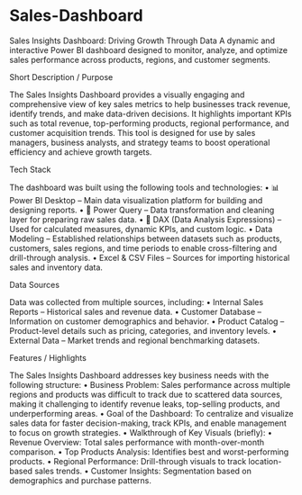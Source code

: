 # Sales-Dashboard

Sales Insights Dashboard:
Driving Growth Through Data
A dynamic and interactive Power BI dashboard designed to monitor, analyze, and optimize sales performance across products, regions, and customer segments.


Short Description / Purpose

The Sales Insights Dashboard provides a visually engaging and comprehensive view of key sales metrics to help businesses track revenue, identify trends, and make data-driven decisions. It highlights important KPIs such as total revenue, top-performing products, regional performance, and customer acquisition trends. This tool is designed for use by sales managers, business analysts, and strategy teams to boost operational efficiency and achieve growth targets.

Tech Stack

The dashboard was built using the following tools and technologies:
	•	📊 Power BI Desktop – Main data visualization platform for building and designing reports.
	•	🔄 Power Query – Data transformation and cleaning layer for preparing raw sales data.
	•	🧮 DAX (Data Analysis Expressions) – Used for calculated measures, dynamic KPIs, and custom logic.
	•	Data Modeling – Established relationships between datasets such as products, customers, sales regions, and time periods to enable cross-filtering and              drill-through analysis.
	•	Excel & CSV Files – Sources for importing historical sales and inventory data.


 Data Sources

 Data was collected from multiple sources, including:
	•	Internal Sales Reports – Historical sales and revenue data.
	•	Customer Database – Information on customer demographics and behavior.
	•	Product Catalog – Product-level details such as pricing, categories, and inventory levels.
	•	External Data – Market trends and regional benchmarking datasets.

Features / Highlights

The Sales Insights Dashboard addresses key business needs with the following structure:
	•	Business Problem:
Sales performance across multiple regions and products was difficult to track due to scattered data sources, making it challenging to identify revenue leaks, top-selling products, and underperforming areas.
	•	Goal of the Dashboard:
To centralize and visualize sales data for faster decision-making, track KPIs, and enable management to focus on growth strategies.
	•	Walkthrough of Key Visuals (briefly):
	•	Revenue Overview: Total sales performance with month-over-month comparison.
	•	Top Products Analysis: Identifies best and worst-performing products.
	•	Regional Performance: Drill-through visuals to track location-based sales trends.
	•	Customer Insights: Segmentation based on demographics and purchase patterns.
